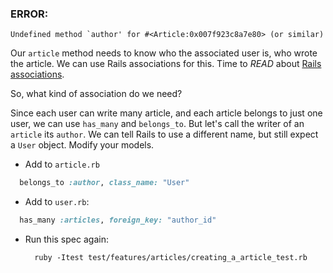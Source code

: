 
### ERROR:

    Undefined method `author' for #<Article:0x007f923c8a7e80> (or similar)

Our `article` method needs to know who the associated user is, who wrote the article. We can use Rails associations for this. Time to *READ* about [Rails associations](http://guides.rubyonrails.org/v3.2.13/association_basics.html).

So, what kind of association do we need?

Since each user can write many article, and each article belongs to just one user, we can use `has_many` and `belongs_to`. But let's call the writer of an `article` its `author`. We can tell Rails to use a different name, but still expect a `User` object. Modify your models.

- Add to `article.rb`
```ruby
  belongs_to :author, class_name: "User"
```

- Add to `user.rb`:
```ruby
  has_many :articles, foreign_key: "author_id"
```
- Run this spec again:

        ruby -Itest test/features/articles/creating_a_article_test.rb
